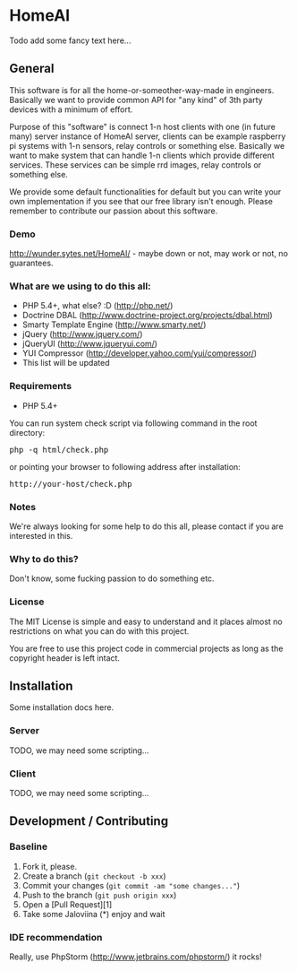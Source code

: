 HomeAI
======
Todo add some fancy text here...

General
-------
This software is for all the home-or-someother-way-made in engineers. Basically we want to provide
common API for "any kind" of 3th party devices with a minimum of effort.

Purpose of this "software" is connect 1-n host clients with one (in future many) server instance of
HomeAI server, clients can be example raspberry pi systems with 1-n sensors, relay controls or something
else. Basically we want to make system that can handle 1-n clients which provide different services.
These services can be simple rrd images, relay controls or something else.

We provide some default functionalities for default but you can write your own implementation if you
see that our free library isn't enough. Please remember to contribute our passion about this software.

### Demo
http://wunder.sytes.net/HomeAI/ - maybe down or not, may work or not, no guarantees.

### What are we using to do this all:
- PHP 5.4+, what else? :D (http://php.net/)
- Doctrine DBAL (http://www.doctrine-project.org/projects/dbal.html)
- Smarty Template Engine (http://www.smarty.net/)
- jQuery (http://www.jquery.com/)
- jQueryUI (http://www.jqueryui.com/)
- YUI Compressor (http://developer.yahoo.com/yui/compressor/)
- This list will be updated

### Requirements
- PHP 5.4+

You can run system check script via following command in the root directory:
<pre>
php -q html/check.php
</pre>
or pointing your browser to following address after installation:
<pre>
http://your-host/check.php
</pre>

### Notes
We're always looking for some help to do this all, please contact if you are interested in this.

### Why to do this?
Don't know, some fucking passion to do something etc.

### License
The MIT License is simple and easy to understand and it places almost no restrictions on what you can do with this project.

You are free to use this project code in commercial projects as long as the copyright header is left intact.

Installation
---------------
Some installation docs here.
### Server
TODO, we may need some scripting...

### Client
TODO, we may need some scripting...

Development / Contributing
--------------------------
### Baseline
1. Fork it, please.
2. Create a branch (`git checkout -b xxx`)
3. Commit your changes (`git commit -am "some changes..."`)
4. Push to the branch (`git push origin xxx`)
5. Open a [Pull Request][1]
6. Take some Jaloviina (*) enjoy and wait

### IDE recommendation
Really, use PhpStorm (http://www.jetbrains.com/phpstorm/) it rocks!
